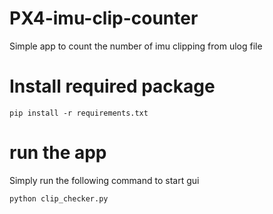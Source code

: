 # PX4-imu-clip-counter
Simple app to count the number of imu clipping from ulog file


# Install required package
```
pip install -r requirements.txt
```

# run the app
Simply run the following command to start gui

```
python clip_checker.py
```